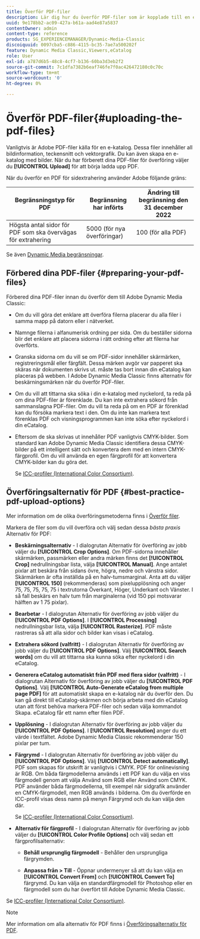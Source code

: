 ```yaml
---
title: Överför PDF-filer
description: Lär dig hur du överför PDF-filer som är kopplade till en e-katalog i Adobe Dynamic Media Classic.
uuid: 9e178bb2-ac09-427a-b61a-aad4e87a5837
contentOwner: admin
content-type: reference
products: SG_EXPERIENCEMANAGER/Dynamic-Media-Classic
discoiquuid: 0097cba5-c886-4115-bc35-7ae7a500202f
feature: Dynamic Media Classic,Viewers,eCatalog
role: User
exl-id: a787d6b5-48c8-4cf7-b136-60ba3d3eb2f2
source-git-commit: 7c1dfa7382b6eaf746fe7f0ac426472180c0c70c
workflow-type: tm+mt
source-wordcount: '0'
ht-degree: 0%

---
```


# Överför PDF-filer{#uploading-the-pdf-files}

Vanligtvis är Adobe PDF-filer källa för en e-katalog. Dessa filer innehåller all bildinformation, teckensnitt och vektorgrafik. Du kan även skapa en e-katalog med bilder. När du har förberett dina PDF-filer för överföring väljer du **[!UICONTROL Upload]** för att börja ladda upp PDF.

När du överför en PDF för sidextrahering använder Adobe följande gräns:

| Begränsningstyp för PDF | Begränsning har införts | Ändring till begränsning den 31 december 2022 |
| --- | --- | --- |
| Högsta antal sidor för PDF som ska övervägas för extrahering | 5000 (för nya överföringar) | 100 (för alla PDF) |

Se även [Dynamic Media begränsningar](/help/limitations.md).

## Förbered dina PDF-filer {#preparing-your-pdf-files}

Förbered dina PDF-filer innan du överför dem till Adobe Dynamic Media Classic:

* Om du vill göra det enklare att överföra filerna placerar du alla filer i samma mapp på datorn eller i nätverket.
* Namnge filerna i alfanumerisk ordning per sida. Om du beställer sidorna blir det enklare att placera sidorna i rätt ordning efter att filerna har överförts.
* Granska sidorna om du vill se om PDF-sidor innehåller skärmärken, registreringsmål eller färgfält. Dessa märken avgör var papperet ska skäras när dokumenten skrivs ut. måste tas bort innan din eCatalog kan placeras på webben. I Adobe Dynamic Media Classic finns alternativ för beskärningsmärken när du överför PDF-filer.
* Om du vill att tittarna ska söka i din e-katalog med nyckelord, ta reda på om dina PDF-filer är förenklade. Du kan inte extrahera sökord från sammanslagna PDF-filer. Om du vill ta reda på om en PDF är förenklad kan du försöka markera text i den. Om du inte kan markera text förenklas PDF och visningsprogrammen kan inte söka efter nyckelord i din eCatalog.
* Eftersom de ska skrivas ut innehåller PDF vanligtvis CMYK-bilder. Som standard kan Adobe Dynamic Media Classic identifiera dessa CMYK-bilder på ett intelligent sätt och konvertera dem med en intern CMYK-färgprofil. Om du vill använda en egen färgprofil för att konvertera CMYK-bilder kan du göra det.

   Se [ICC-profiler (International Color Consortium)](icc-profiles.md#icc_profiles).

## Överföringsalternativ för PDF {#best-practice-pdf-upload-options}

Mer information om de olika överföringsmetoderna finns i [Överför filer](uploading-files.md#uploading_your_files).

Markera de filer som du vill överföra och välj sedan dessa *bästa praxis* Alternativ för PDF:

* **Beskärningsalternativ** - I dialogrutan Alternativ för överföring av jobb väljer du **[!UICONTROL Crop Options]**. Om PDF-sidorna innehåller skärmärken, passmärken eller andra märken finns det **[!UICONTROL Crop]** nedrullningsbar lista, välja **[!UICONTROL Manual]**. Ange antalet pixlar att beskära från sidans övre, högra, nedre och vänstra sidor. Skärmärken är ofta inställda på en halv-tumsmarginal. Anta att du väljer **[!UICONTROL 150]** (rekommenderas) som pixelupplösning och anger 75, 75, 75, 75, 75 i textrutorna Överkant, Höger, Underkant och Vänster. I så fall beskärs en halv tum från marginalerna (vid 150 ppi motsvarar hälften av 1 75 pixlar).

* **Bearbetar** - I dialogrutan Alternativ för överföring av jobb väljer du **[!UICONTROL PDF Options]**. I **[!UICONTROL Processing]** nedrullningsbar lista, välja **[!UICONTROL Rasterize]**. PDF måste rastreras så att alla sidor och bilder kan visas i eCatalog.

* **Extrahera sökord (valfritt)** - I dialogrutan Alternativ för överföring av jobb väljer du **[!UICONTROL PDF Options]**. Välj **[!UICONTROL Search words]** om du vill att tittarna ska kunna söka efter nyckelord i din eCatalog.

* **Generera eCatalog automatiskt från PDF med flera sidor (valfritt)** - I dialogrutan Alternativ för överföring av jobb väljer du **[!UICONTROL PDF Options]**. Välj **[!UICONTROL Auto-Generate eCatalog from multiple page PDF]** för att automatiskt skapa en e-katalog när du överför den. Du kan gå direkt till eCatalog-skärmen och börja arbeta med din eCatalog utan att först behöva markera PDF-filer och sedan välja kommandot Skapa. eCatalog får ett namn efter filen PDF.

* **Upplösning** - I dialogrutan Alternativ för överföring av jobb väljer du **[!UICONTROL PDF Options]**. I **[!UICONTROL Resolution]** anger du ett värde i textfältet. Adobe Dynamic Media Classic rekommenderar 150 pixlar per tum.

* **Färgrymd** - I dialogrutan Alternativ för överföring av jobb väljer du **[!UICONTROL PDF Options]**. Välj **[!UICONTROL Detect automatically]**. PDF som skapas för utskrift är vanligtvis i CMYK. PDF för onlinevisning är RGB. Om båda färgmodellerna används i ett PDF kan du välja en viss färgmodell genom att välja Använd som RGB eller Använd som CMYK. PDF använder båda färgmodellerna, till exempel när sidgrafik använder en CMYK-färgmodell, men RGB används i bilderna. Om du överförde en ICC-profil visas dess namn på menyn Färgrymd och du kan välja den där.

   Se [ICC-profiler (International Color Consortium)](/help/icc-profiles.md).

* **Alternativ för färgprofil** - I dialogrutan Alternativ för överföring av jobb väljer du **[!UICONTROL Color Profile Options]** och välj sedan ett färgprofilsalternativ:

   * **Behåll ursprunglig färgmodell** - Behåller den ursprungliga färgrymden.

   * **Anpassa från > Till** - Öppnar undermenyer så att du kan välja en **[!UICONTROL Convert From]** och **[!UICONTROL Convert To]** färgrymd. Du kan välja en standardfärgmodell för Photoshop eller en färgmodell som du har överfört till Adobe Dynamic Media Classic.

<!-- * **Convert To SRGB** - Converts to SRGB (Standard Red Green Blue). SRGB is the recommended color space for displaying images on web pages. -->

Se [ICC-profiler (International Color Consortium)](icc-profiles.md#icc_profiles).

>[!NOTE]
>
>Mer information om alla alternativ för PDF finns i [Överföringsalternativ för PDF](pdfs.md#pdf_upload_options).
